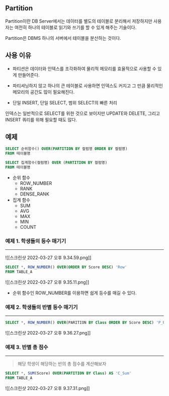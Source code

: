 ## Partition

Partition이란 DB Server에서는 데이터를 별도의 테이블로 분리해서 저장하지만 사용자는 여전히 하나의 테이블로 읽기와 쓰기를 할 수 있게 해주는 기술이다.

Partition은 DBMS 하나의 서버에서 테이블을 분산하는 것이다.



## 사용 이유

-   파티션은 데이터와 인덱스를 조각화하여 물리적 메모리를 효율적으로 사용할 수 있게 만들어준다.
-   파티셔닝하지 않고 하나의 큰 테이블로 사용하면 인덱스도 커지고 그 만큼 물리적인 메모리의 공간도 많이 필요해진다.

-   단일 INSERT, 단일 SELECT, 범위 SELECT의 빠른 처리

인덱스는 일반적으로 SELECT를 위한 것으로 보이지만 UPDATE와 DELETE, 그리고 INSERT 쿼리를 위해 필요할 때도 많다.


## 예제
```sql
SELECT 순위함수() OVER(PARTITION BY 컬럼명 ORDER BY 컬럼명)
FROM 테이블명

SELECT 집계함수(컬럼명) OVER (PARTITION BY 컬럼명)
FROM 테이블명
```

- 순위 함수
	- ROW_NUMBER
	- RANK
	- DENSE_RANK
- 집계 함수
	- SUM
	- AVG
	- MAX
	- MIN
	- COUNT

### 예제 1. 학생들의 등수 매기기
---
![[스크린샷 2022-03-27 오후 9.34.59.png]]
```sql
SELECT *, ROW_NUMBER() OVER(ORDER BY Score DESC) 'Row'
FROM TABLE_A
```
![[스크린샷 2022-03-27 오후 9.35.11.png]]
- 순위 함수인 ROW_NUMBER를 이용하면 쉽게 등수를 매길 수 있다.


### 예제 2. 학생들의 반별 등수 매기기
---
```sql
SELECT *, ROW_NUMBER() OVER(PARITION BY Class ORDER BY Score DESC) 'P_Row' FROM TABLE_A
```
![[스크린샷 2022-03-27 오후 9.36.27.png]]

### 예제 3. 반별 총 점수
---
> 해당 학생이 해당하는 반의 총 점수를 계산해보자
```sql
SELECT *, SUM(Score) OVER(PARTITION BY Class) AS 'C_Sum'
FROM TABLE_A
```
![[스크린샷 2022-03-27 오후 9.37.31.png]]